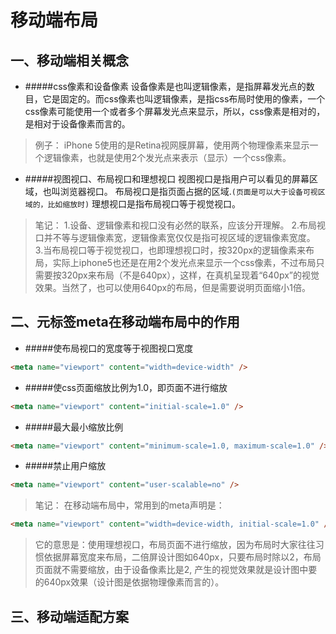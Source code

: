 # 移动端布局

## 一、移动端相关概念
* #####css像素和设备像素
设备像素是也叫逻辑像素，是指屏幕发光点的数目，它是固定的。而css像素也叫逻辑像素，是指css布局时使用的像素，一个css像素可能使用一个或者多个屏幕发光点来显示，所以，css像素是相对的，是相对于设备像素而言的。
> 例子：
> iPhone 5使用的是Retina视网膜屏幕，使用两个物理像素来显示一个逻辑像素，也就是使用2个发光点来表示（显示）一个css像素。

* #####视图视口、布局视口和理想视口
视图视口是指用户可以看见的屏幕区域，也叫浏览器视口。
布局视口是指页面占据的区域.`(页面是可以大于设备可视区域的，比如缩放时)`
理想视口是指布局视口等于视觉视口。
> 笔记：
> 1.设备、逻辑像素和视口没有必然的联系，应该分开理解。
> 2.布局视口并不等与逻辑像素宽，逻辑像素宽仅仅是指可视区域的逻辑像素宽度。
> 3.当布局视口等于视觉视口，也即理想视口时，按320px的逻辑像素来布局，实际上iphone5也还是在用2个发光点来显示一个css像素，不过布局只需要按320px来布局（不是640px），这样，在真机呈现着“640px”的视觉效果。当然了，也可以使用640px的布局，但是需要说明页面缩小1倍。

## 二、元标签meta在移动端布局中的作用
* #####使布局视口的宽度等于视图视口宽度
```html
<meta name="viewport" content="width=device-width" />
```
* #####使css页面缩放比例为1.0，即页面不进行缩放
```html
<meta name="viewport" content="initial-scale=1.0" />
```
* #####最大最小缩放比例
```html
<meta name="viewport" content="minimum-scale=1.0, maximum-scale=1.0" />
```
* #####禁止用户缩放
```html
<meta name="viewport" content="user-scalable=no" />
```
> 笔记：
> 在移动端布局中，常用到的meta声明是：
```html
<meta name="viewport" content="width=device-width, initial-scale=1.0" />
```
> 它的意思是：使用理想视口，布局页面不进行缩放，因为布局时大家往往习惯依据屏幕宽度来布局，二倍屏设计图如640px，只要布局时除以2，布局页面就不需要缩放，由于设备像素比是2, 产生的视觉效果就是设计图中要的640px效果（设计图是依据物理像素而言的）。

## 三、移动端适配方案

